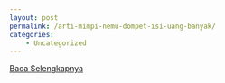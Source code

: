```yaml
---
layout: post
permalink: /arti-mimpi-nemu-dompet-isi-uang-banyak/
categories:
    - Uncategorized
---
```


[Baca Selengkapnya](/08)